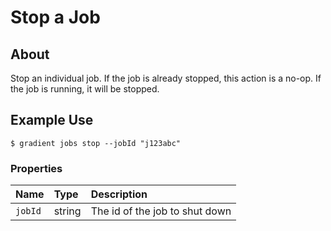 # Stop a Job

## About

Stop an individual job. If the job is already stopped, this action is a no-op. If the job is running, it will be stopped.

## Example Use

```text
$ gradient jobs stop --jobId "j123abc"
```

### **Properties**

| Name | Type | Description |
| :--- | :--- | :--- |
| `jobId` | string | The id of the job to shut down |

